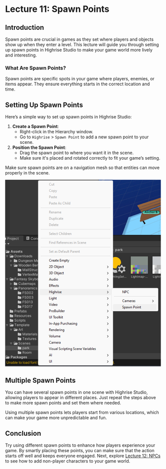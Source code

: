 # Lecture 11: Spawn Points

## Introduction

Spawn points are crucial in games as they set where players and objects show up when they enter a level. This lecture will guide you through setting up spawn points in Highrise Studio to make your game world more lively and interesting.

### What Are Spawn Points?

Spawn points are specific spots in your game where players, enemies, or items appear. They ensure everything starts in the correct location and time.

## Setting Up Spawn Points

Here’s a simple way to set up spawn points in Highrise Studio:

1. **Create a Spawn Point**:
   - Right-click in the Hierarchy window.
   - Go to `Highrise` > `Spawn Point` to add a new spawn point to your scene.
2. **Position the Spawn Point**:
   - Drag the spawn point to where you want it in the scene.
   - Make sure it's placed and rotated correctly to fit your game’s setting.

<Note type="warning">
Make sure spawn points are on a navigation mesh so that entities can move properly in the scene.
</Note>

![Spawn Point Creation](/assets/learn/guides/studio/Lectures/spawn-point.png)

## Multiple Spawn Points

You can have several spawn points in one scene with Highrise Studio, allowing players to appear in different places. Just repeat the steps above to make more spawn points and set them where needed.

<Note type="info">
Using multiple spawn points lets players start from various locations, which can make your game more unpredictable and fun.
</Note>

## Conclusion

Try using different spawn points to enhance how players experience your game. By smartly placing these points, you can make sure that the action starts off well and keeps everyone engaged. Next, explore [Lecture 12: NPCs](https://create.highrise.game/learn/studio/basics/beginner-guide/lecture-twelve) to see how to add non-player characters to your game world.